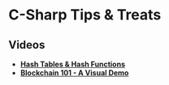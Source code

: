 # C-Sharp Tips & Treats

## Videos

- [**Hash Tables & Hash Functions**](https://youtu.be/KyUTuwz_b7Q)
- [**Blockchain 101 - A Visual Demo**](https://youtu.be/_160oMzblY8)
